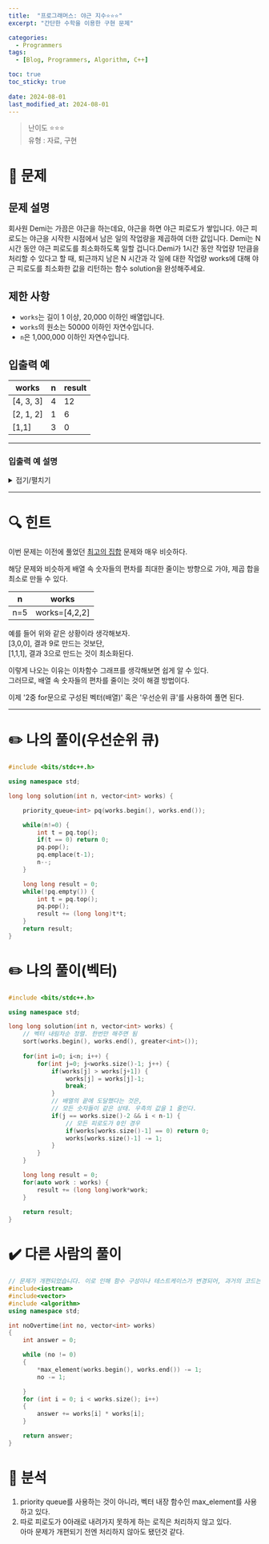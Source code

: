 ```yaml
---
title:  "프로그래머스: 야근 지수⭐⭐⭐"
excerpt: "간단한 수학을 이용한 구현 문제"

categories:
  - Programmers
tags:
  - [Blog, Programmers, Algorithm, C++]

toc: true
toc_sticky: true
 
date: 2024-08-01
last_modified_at: 2024-08-01
---
```

> 난이도 ⭐⭐⭐  
> 유형 : 자료, 구현

# 🧐 문제
## 문제 설명

회사원 Demi는 가끔은 야근을 하는데요, 야근을 하면 야근 피로도가 쌓입니다. 야근 피로도는 야근을 시작한 시점에서 남은 일의 작업량을 제곱하여 더한 값입니다. Demi는 N시간 동안 야근 피로도를 최소화하도록 일할 겁니다.Demi가 1시간 동안 작업량 1만큼을 처리할 수 있다고 할 때, 퇴근까지 남은 N 시간과 각 일에 대한 작업량 works에 대해 야근 피로도를 최소화한 값을 리턴하는 함수 solution을 완성해주세요.

## 제한 사항

- `works`는 길이 1 이상, 20,000 이하인 배열입니다.
- `works`의 원소는 50000 이하인 자연수입니다.
- `n`은 1,000,000 이하인 자연수입니다.

## 입출력 예

|works|n|result|
|---|---|---|
|[4, 3, 3]|4|12|
|[2, 1, 2]|1|6|
|[1,1]|3|0|

---

### 입출력 예 설명

<details>
<summary>접기/펼치기</summary>

<br>

**입출력 예 #1**  
<p>
n=4 일 때, 남은 일의 작업량이 [4, 3, 3] 이라면 야근 지수를 최소화하기 위해 4시간동안 일을 한 결과는 [2, 2, 2]입니다. 이 때 야근 지수는 22 + 22 + 22 = 12 입니다.
</p>

**입출력 예 #2**  
<p>
n=1일 때, 남은 일의 작업량이 [2,1,2]라면 야근 지수를 최소화하기 위해 1시간동안 일을 한 결과는 [1,1,2]입니다. 야근지수는 12 + 12 + 22 = 6입니다.
</p>

**입출력 예 #3**
<p>
남은 작업량이 없으므로 피로도는 0입니다.
</p>

</details>

---
# 🔍 힌트

이번 문제는 이전에 풀었던 [최고의 집합](https://school.programmers.co.kr/learn/courses/30/lessons/12938) 문제와 매우 비슷하다.  

해당 문제와 비슷하게 배열 속 숫자들의 편차를 최대한 줄이는 방향으로 가야, 제곱 합을 최소로 만들 수 있다.

|n|works|
|---|---|
|n=5|works=[4,2,2]|

예를 들어 위와 같은 상황이라 생각해보자.  
[3,0,0], 결과 9로 만드는 것보단,  
[1,1,1], 결과 3으로 만드는 것이 최소화된다.

이렇게 나오는 이유는 이차함수 그래프를 생각해보면 쉽게 알 수 있다.  
그러므로, 배열 속 숫자들의 편차를 줄이는 것이 해결 방법이다.

이제 '2중 for문으로 구성된 벡터(배열)' 혹은 '우선순위 큐'를 사용하여 풀면 된다.

---

# ✏️ 나의 풀이(우선순위 큐)
```cpp
#include <bits/stdc++.h>

using namespace std;

long long solution(int n, vector<int> works) {

    priority_queue<int> pq(works.begin(), works.end());

    while(n!=0) {
        int t = pq.top();
        if(t == 0) return 0;
        pq.pop();
        pq.emplace(t-1);
        n--;
    }

    long long result = 0;
    while(!pq.empty()) {
        int t = pq.top();
        pq.pop();
        result += (long long)t*t;
    }
    return result;
}
```

# ✏️ 나의 풀이(벡터)
```cpp
#include <bits/stdc++.h>

using namespace std;

long long solution(int n, vector<int> works) {
    // 벡터 내림차순 정렬. 한번만 해주면 됨
    sort(works.begin(), works.end(), greater<int>());
    
    for(int i=0; i<n; i++) {
        for(int j=0; j<works.size()-1; j++) {
            if(works[j] > works[j+1]) {
                works[j] = works[j]-1;
                break;
            }
            // 배열의 끝에 도달했다는 것은,
            // 모든 숫자들이 같은 상태. 우측의 값을 1 줄인다.
            if(j == works.size()-2 && i < n-1) {
                // 모든 피로도가 0인 경우
                if(works[works.size()-1] == 0) return 0;
                works[works.size()-1] -= 1;
            }
        }
    }

    long long result = 0;
    for(auto work : works) {
        result += (long long)work*work;
    }
    
    return result;
}
```


# ✔️ 다른 사람의 풀이
```cpp
// 문제가 개편되었습니다. 이로 인해 함수 구성이나 테스트케이스가 변경되어, 과거의 코드는 동작하지 않을 수 있습니다.
#include<iostream>
#include<vector>
#include <algorithm>
using namespace std;

int noOvertime(int no, vector<int> works)
{
    int answer = 0;

    while (no != 0)
    {
        *max_element(works.begin(), works.end()) -= 1;
        no -= 1;

    }
    for (int i = 0; i < works.size(); i++)
    {
        answer += works[i] * works[i];
    }

    return answer;
}
```

# 🧐 분석
1. priority queue를 사용하는 것이 아니라, 벡터 내장 함수인 max_element를 사용하고 있다.
2. 따로 피로도가 0아래로 내려가지 못하게 하는 로직은 처리하지 않고 있다.  
아마 문제가 개편되기 전엔 처리하지 않아도 됐던것 같다.